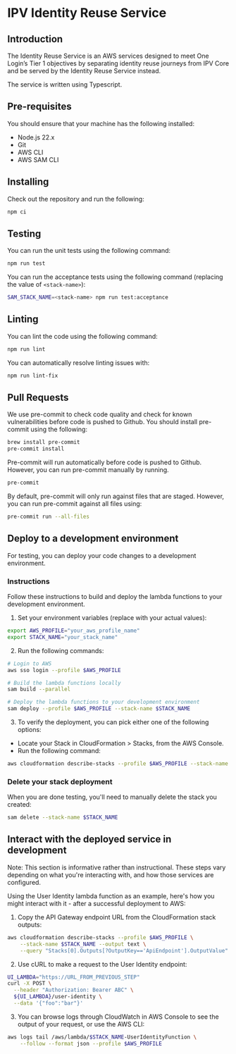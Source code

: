 # IPV Identity Reuse Service

## Introduction

The Identity Reuse Service is an AWS services designed to meet One Login’s Tier
1 objectives by separating identity reuse journeys from IPV Core and be served
by the Identity Reuse Service instead.

The service is written using Typescript.

## Pre-requisites

You should ensure that your machine has the following installed:

- Node.js 22.x
- Git
- AWS CLI
- AWS SAM CLI

## Installing

Check out the repository and run the following:

```bash
npm ci
```

## Testing

You can run the unit tests using the following command:

```bash
npm run test
```

You can run the acceptance tests using the following command (replacing the value of `<stack-name>`):

```bash
SAM_STACK_NAME=<stack-name> npm run test:acceptance
```

## Linting

You can lint the code using the following command:

```bash
npm run lint
```

You can automatically resolve linting issues with:

```bash
npm run lint-fix
```

## Pull Requests

We use pre-commit to check code quality and check for known vulnerabilities
before code is pushed to Github. You should install pre-commit using the
following:

```bash
brew install pre-commit
pre-commit install
```

Pre-commit will run automatically before code is pushed to Github. However, you
can run pre-commit manually by running.

```bash
pre-commit
```

By default, pre-commit will only run against files that are staged. However, you
can run pre-commit against all files using:

```bash
pre-commit run --all-files
```

## Deploy to a development environment

For testing, you can deploy your code changes to a development environment.

### Instructions

Follow these instructions to build and deploy the lambda functions to your development environment.

1. Set your environment variables (replace with your actual values):

```sh
export AWS_PROFILE="your_aws_profile_name"
export STACK_NAME="your_stack_name"
```

2. Run the following commands:

```sh
# Login to AWS
aws sso login --profile $AWS_PROFILE

# Build the lambda functions locally
sam build --parallel

# Deploy the lambda functions to your development environment
sam deploy --profile $AWS_PROFILE --stack-name $STACK_NAME
```

3. To verify the deployment, you can pick either one of the following options:

- Locate your Stack in CloudFormation > Stacks, from the AWS Console.
- Run the following command:

```sh
aws cloudformation describe-stacks --profile $AWS_PROFILE --stack-name $STACK_NAME
```

### Delete your stack deployment

When you are done testing, you'll need to manually delete the stack you created:

```sh
sam delete --stack-name $STACK_NAME
```

## Interact with the deployed service in development

Note: This section is informative rather than instructional. These steps vary depending on what you're interacting with, and how those services are configured.

Using the User Identity lambda function as an example, here's how you might interact with it - after a successful deployment to AWS:

1. Copy the API Gateway endpoint URL from the CloudFormation stack outputs:

```sh
aws cloudformation describe-stacks --profile $AWS_PROFILE \
    --stack-name $STACK_NAME --output text \
    --query "Stacks[0].Outputs[?OutputKey=='ApiEndpoint'].OutputValue"
```

2. Use cURL to make a request to the User Identity endpoint:

```sh
UI_LAMBDA="https://URL_FROM_PREVIOUS_STEP"
curl -X POST \
  --header "Authorization: Bearer ABC" \
  ${UI_LAMBDA}/user-identity \
  --data '{"foo":"bar"}'
```

3. You can browse logs through CloudWatch in AWS Console to see the output of your request, or use the AWS CLI:

```sh
aws logs tail /aws/lambda/$STACK_NAME-UserIdentityFunction \
    --follow --format json --profile $AWS_PROFILE
```
